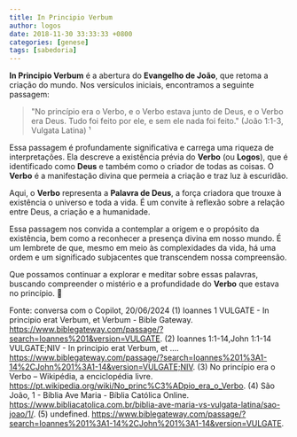 ```yaml
---
title: In Principio Verbum
author: logos
date: 2018-11-30 33:33:33 +0800
categories: [genese]
tags: [sabedoria]
---
```


**In Principio Verbum** é a abertura do **Evangelho de João**, que retoma a criação do mundo. Nos versículos iniciais, encontramos a seguinte passagem:

> "No princípio era o Verbo, e o Verbo estava junto de Deus, e o Verbo era Deus. Tudo foi feito por ele, e sem ele nada foi feito." (João 1:1-3, Vulgata Latina) ¹

Essa passagem é profundamente significativa e carrega uma riqueza de interpretações. Ela descreve a existência prévia do **Verbo** (ou **Logos**), que é identificado como **Deus** e também como o criador de todas as coisas. O **Verbo** é a manifestação divina que permeia a criação e traz luz à escuridão.

Aqui, o **Verbo** representa a **Palavra de Deus**, a força criadora que trouxe à existência o universo e toda a vida. É um convite à reflexão sobre a relação entre Deus, a criação e a humanidade.

Essa passagem nos convida a contemplar a origem e o propósito da existência, bem como a reconhecer a presença divina em nosso mundo. É um lembrete de que, mesmo em meio às complexidades da vida, há uma ordem e um significado subjacentes que transcendem nossa compreensão.

Que possamos continuar a explorar e meditar sobre essas palavras, buscando compreender o mistério e a profundidade do **Verbo** que estava no princípio. 🌟

Fonte: conversa com o Copilot, 20/06/2024
(1) Ioannes 1 VULGATE - In principio erat Verbum, et Verbum - Bible Gateway. https://www.biblegateway.com/passage/?search=Ioannes%201&version=VULGATE.
(2) Ioannes 1:1-14,John 1:1-14 VULGATE;NIV - In principio erat Verbum, et .... https://www.biblegateway.com/passage/?search=Ioannes%201%3A1-14%2CJohn%201%3A1-14&version=VULGATE;NIV.
(3) No princípio era o Verbo – Wikipédia, a enciclopédia livre. https://pt.wikipedia.org/wiki/No_princ%C3%ADpio_era_o_Verbo.
(4) São João, 1 - Bíblia Ave Maria - Bíblia Católica Online. https://www.bibliacatolica.com.br/biblia-ave-maria-vs-vulgata-latina/sao-joao/1/.
(5) undefined. https://www.biblegateway.com/passage/?search=Ioannes%201%3A1-14%2CJohn%201%3A1-14&version=VULGATE.
